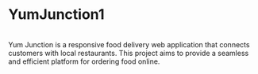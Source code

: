 # YumJunction1

<br>
Yum Junction is a responsive food delivery web application that connects customers with local restaurants. This project aims to provide a seamless and efficient platform for ordering food online.
